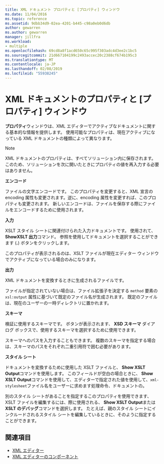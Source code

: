 ```yaml
---
title: XML ドキュメント プロパティと [プロパティ] ウィンドウ
ms.date: 11/04/2016
ms.topic: reference
ms.assetid: 9dbb34d9-02ea-4201-b445-c98a0eb0d6db
author: gewarren
ms.author: gewarren
manager: jillfra
ms.workload:
- multiple
ms.openlocfilehash: 69cd8a8f1acd650c65c995f303adc4d3ee2c1bc5
ms.sourcegitcommit: 21d667104199c2493accec20c2388cf674b195c3
ms.translationtype: MT
ms.contentlocale: ja-JP
ms.lasthandoff: 02/08/2019
ms.locfileid: "55938245"
---
```

# <a name="xml-document-properties-properties-window"></a>XML ドキュメントのプロパティと [プロパティ] ウィンドウ

**プロパティ**ウィンドウは、XML エディターでアクティブなドキュメントに関する基本的な情報を提供します。 使用可能なプロパティは、現在アクティブになっている XML ドキュメントの種類によって異なります。

> [!NOTE]
> XML ドキュメントのプロパティは、すべてソリューション内に保存されます。 このため、ソリューションを次に開いたときにプロパティの値を再入力する必要はありません。

 **エンコード**

 ファイルの文字エンコードです。 このプロパティを変更すると、XML 宣言の encoding 属性も変更されます。逆に、encoding 属性を変更すれば、このプロパティも変更されます。 新しいエンコードは、ファイルを保存する際にファイルをエンコードするために使用されます。

 **入力**

 XSLT スタイル シートに関連付けられた入力ドキュメントです。 使用されて、 **ShowXSLT 出力**コマンド。 参照を使用してドキュメントを選択することができます (**.**) ボタンをクリックします。

 このプロパティが表示されるのは、XSLT ファイルが現在エディター ウィンドウでアクティブになっている場合のみになります。

 **出力**

 XML ドキュメントを変換するときに生成されるファイルです。

 ファイルが指定されていない場合は、ファイル拡張子を決定する `method` 要素の `xsl:output` 属性に基づいて既定のファイル名が生成されます。 既定のファイルは、現在のユーザーの一時ディレクトリに置かれます。

 **スキーマ**

 検証に使用するスキーマです。 ボタンが表示されます、 **XSD スキーマ** ダイアログ ボックスで、使用するスキーマを選択するために使用できます。

 スキーマへのパスを入力することもできます。 複数のスキーマを指定する場合は、スキーマのパスをそれぞれ二重引用符で囲む必要があります。

 **スタイル シート**

 ドキュメントを変換するために使用した XSLT ファイルと、 **Show XSLT Output**コマンドを使用します。 このフィールドが空白の場合ときに、 **Show XSLT Output**コマンドを使用して、エディターで指定された値を使用して、`xml-stylesheet`ファイル名をユーザーに求めます処理命令、ドキュメントの。

 別のスタイル シートがあることを指定するこのプロパティを使用できます、XSLT ファイルを編集するには、際に使用される、 **Show XSLT Output**または**XSLT のデバッグ**コマンドを選択します。 たとえば、親のスタイル シートにインクルードされるスタイル シートを編集しているときに、そのように指定することができます。

## <a name="see-also"></a>関連項目

- [XML エディター](../xml-tools/xml-editor.md)
- [XML エディターのコンポーネント](../xml-tools/xml-editor-components.md)